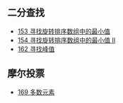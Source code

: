 ## 二分查找
- [153 寻找旋转排序数组中的最小值](./Q00153m.java)
- [154 寻找旋转排序数组中的最小值 II](./Q00154h.java)
- [162 寻找峰值](./Q00162m.java)

## 摩尔投票
- [169 多数元素](./Q00169s.java)